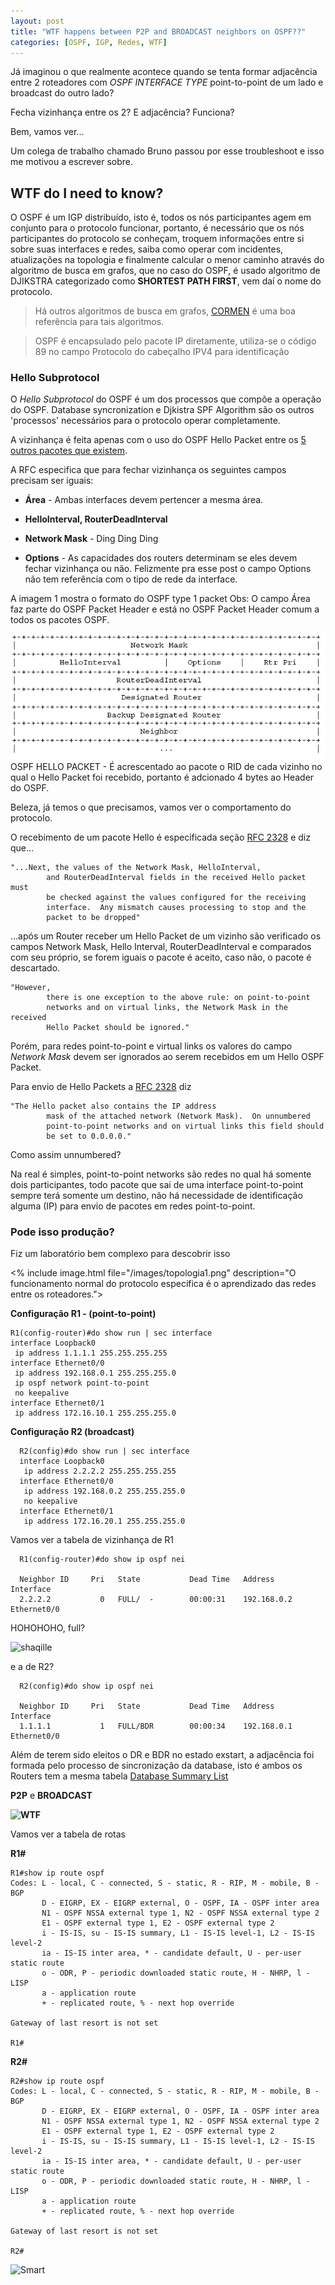 ```yaml
---
layout: post
title: "WTF happens between P2P and BROADCAST neighbors on OSPF??"
categories: [OSPF, IGP, Redes, WTF]
---
```



Já imaginou o que realmente acontece quando se tenta formar adjacência entre 2 roteadores com *OSPF INTERFACE TYPE* point-to-point de um lado e broadcast do outro lado?

Fecha vizinhança entre os 2? E adjacência? Funciona?

Bem, vamos ver...

Um colega de trabalho chamado Bruno passou por esse troubleshoot e isso me motivou a escrever sobre.

## WTF do I need to know? ##

O OSPF é um IGP distribuído, isto é, todos os nós participantes agem em conjunto para o protocolo funcionar, portanto, é necessário que os nós participantes do protocolo se conheçam, troquem informações entre si sobre suas interfaces e redes, saiba como operar com incidentes, atualizações na topologia e finalmente calcular o menor caminho através do algoritmo de busca em grafos, que no caso do OSPF, é usado algoritmo de DJIKSTRA categorizado como **SHORTEST PATH FIRST**, vem daí o nome do protocolo.

> Há outros algoritmos de busca em grafos, [CORMEN]() é uma boa referência para tais algoritmos.

> OSPF é encapsulado pelo pacote IP diretamente, utiliza-se o código 89 no campo Protocolo do cabeçalho IPV4 para identificação

### Hello Subprotocol ###

O *Hello Subprotocol* do OSPF é um dos processos que compõe a operação do OSPF.
 Database syncronization e Djkistra SPF Algorithm são os outros 'processos' necessários para o protocolo operar completamente.

A vizinhança é feita apenas com o uso do OSPF Hello Packet entre os [5 outros pacotes que existem](https://tools.ietf.org/html/rfc2328#appendix-A.3).

A RFC especifica que para fechar vizinhança os seguintes campos precisam ser iguais:

- **Área** - Ambas interfaces devem pertencer a mesma área.

- **HelloInterval, RouterDeadInterval**

- **Network Mask** - Ding Ding Ding

- **Options** - As capacidades dos routers determinam se eles devem fechar vizinhança ou não. Felizmente pra esse post o campo Options não tem referência com o tipo de rede da interface.

A imagem 1 mostra o formato do OSPF type 1 packet
Obs: O campo Área faz parte do OSPF Packet Header e está no OSPF Packet Header comum a todos os pacotes OSPF.

<img src="/images/ospf-hello-packet.png" alt="Ospf Hello Packet">  
<span class="caption">OSPF HELLO PACKET - É acrescentado ao pacote o RID de cada vizinho no qual o Hello Packet foi recebido, portanto é adcionado 4 bytes ao Header do OSPF.</span>

Beleza, já temos o que precisamos, vamos ver o comportamento do protocolo.

O recebimento de um pacote Hello é especificada seção [RFC 2328](https://tools.ietf.org/html/rfc2328#page-96) e diz que...


```
"...Next, the values of the Network Mask, HelloInterval,
        and RouterDeadInterval fields in the received Hello packet must
        be checked against the values configured for the receiving
        interface.  Any mismatch causes processing to stop and the
        packet to be dropped"

```

  ...após um Router receber um Hello Packet de um vizinho são verificado os campos Network Mask, Hello Interval, RouterDeadInterval e comparados com seu próprio, se forem iguais o pacote é aceito, caso não, o pacote é descartado.



```
"However,
        there is one exception to the above rule: on point-to-point
        networks and on virtual links, the Network Mask in the received
        Hello Packet should be ignored."
```


Porém, para redes point-to-point e virtual links os valores do campo *Network Mask*
devem ser ignorados ao serem recebidos em um Hello OSPF Packet.

Para envio de Hello Packets a [RFC 2328](https://tools.ietf.org/html/rfc2328#page-130) diz

```
"The Hello packet also contains the IP address
        mask of the attached network (Network Mask).  On unnumbered
        point-to-point networks and on virtual links this field should
        be set to 0.0.0.0."
```
Como assim unnumbered?

Na real é simples, point-to-point networks são redes no qual há somente dois participantes, todo pacote que sai de uma interface point-to-point sempre terá somente um destino, não há necessidade de identificação alguma (IP) para envio de pacotes em redes point-to-point.


### Pode isso produção? ###

Fiz um laboratório bem complexo para descobrir isso

<% include image.html file="/images/topologia1.png" description="O funcionamento normal do protocolo especifica é o aprendizado das redes entre os roteadores.">


**Configuração R1 - (point-to-point)**

```
R1(config-router)#do show run | sec interface
interface Loopback0
 ip address 1.1.1.1 255.255.255.255
interface Ethernet0/0
 ip address 192.168.0.1 255.255.255.0
 ip ospf network point-to-point
 no keepalive
interface Ethernet0/1
 ip address 172.16.10.1 255.255.255.0

```

**Configuração R2 (broadcast)**
```
  R2(config)#do show run | sec interface
  interface Loopback0
   ip address 2.2.2.2 255.255.255.255
  interface Ethernet0/0
   ip address 192.168.0.2 255.255.255.0
   no keepalive
  interface Ethernet0/1
   ip address 172.16.20.1 255.255.255.0

```

Vamos ver a tabela de vizinhança de R1

```
  R1(config-router)#do show ip ospf nei

  Neighbor ID     Pri   State           Dead Time   Address         Interface
  2.2.2.2           0   FULL/  -        00:00:31    192.168.0.2     Ethernet0/0

```

HOHOHOHO, full?

![shaqille](https://media.giphy.com/media/go3X4svFhKdzi/giphy.gif)

e a de R2?

```
  R2(config)#do show ip ospf nei

  Neighbor ID     Pri   State           Dead Time   Address         Interface
  1.1.1.1           1   FULL/BDR        00:00:34    192.168.0.1     Ethernet0/0

```
Além de terem sido eleitos o DR e BDR no estado exstart, a adjacência foi formada pelo processo de sincronização da database, isto é ambos os Routers tem a mesma tabela [Database Summary List](https://tools.ietf.org/html/rfc2328#section-10)

**P2P** e **BROADCAST**

**![WTF](https://media.giphy.com/media/ukGm72ZLZvYfS/giphy.gif)**

Vamos ver a tabela de rotas

**R1#**
```
R1#show ip route ospf
Codes: L - local, C - connected, S - static, R - RIP, M - mobile, B - BGP
       D - EIGRP, EX - EIGRP external, O - OSPF, IA - OSPF inter area
       N1 - OSPF NSSA external type 1, N2 - OSPF NSSA external type 2
       E1 - OSPF external type 1, E2 - OSPF external type 2
       i - IS-IS, su - IS-IS summary, L1 - IS-IS level-1, L2 - IS-IS level-2
       ia - IS-IS inter area, * - candidate default, U - per-user static route
       o - ODR, P - periodic downloaded static route, H - NHRP, l - LISP
       a - application route
       + - replicated route, % - next hop override

Gateway of last resort is not set

R1#
```
**R2#**
```
R2#show ip route ospf
Codes: L - local, C - connected, S - static, R - RIP, M - mobile, B - BGP
       D - EIGRP, EX - EIGRP external, O - OSPF, IA - OSPF inter area
       N1 - OSPF NSSA external type 1, N2 - OSPF NSSA external type 2
       E1 - OSPF external type 1, E2 - OSPF external type 2
       i - IS-IS, su - IS-IS summary, L1 - IS-IS level-1, L2 - IS-IS level-2
       ia - IS-IS inter area, * - candidate default, U - per-user static route
       o - ODR, P - periodic downloaded static route, H - NHRP, l - LISP
       a - application route
       + - replicated route, % - next hop override

Gateway of last resort is not set

R2#

```

![Smart](https://media.giphy.com/media/d3mlE7uhX8KFgEmY/giphy.gif)
